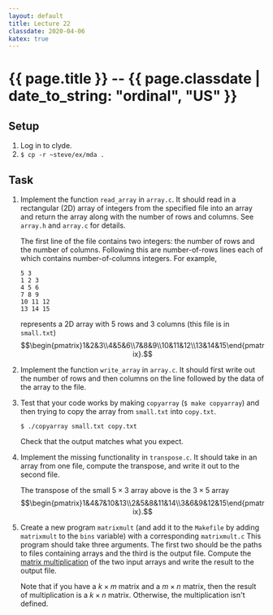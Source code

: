 ```yaml
---
layout: default
title: Lecture 22
classdate: 2020-04-06
katex: true
---
```

# {{ page.title }} -- {{ page.classdate | date_to_string: "ordinal", "US" }}

## Setup
1. Log in to clyde.
2. `$ cp -r ~steve/ex/mda .`

## Task
1. Implement the function `read_array` in `array.c`. It should read in a
   rectangular (2D) array of integers from the specified file into an array
   and return the array along with the number of rows and columns. See
   `array.h` and `array.c` for details.

   The first line of the file contains two integers: the number of rows and
   the number of columns. Following this are number-of-rows lines each of
   which contains number-of-columns integers. For example,
   ```
   5 3
   1 2 3
   4 5 6
   7 8 9
   10 11 12
   13 14 15
   ```
   represents a 2D array with 5 rows and 3 columns (this file is in
   `small.txt`)
   $$\begin{pmatrix}1&2&3\\4&5&6\\7&8&9\\10&11&12\\13&14&15\end{pmatrix}.$$
2. Implement the function `write_array` in `array.c`. It should first write
   out the number of rows and then columns on the line followed by the data of
   the array to the file.
3. Test that your code works by making `copyarray` (`$ make copyarray`) and
   then trying to copy the array from `small.txt` into `copy.txt`.
   ```
   $ ./copyarray small.txt copy.txt
   ```

   Check that the output matches what you expect.
4. Implement the missing functionality in `transpose.c`. It should take in an
   array from one file, compute the transpose, and write it out to the second
   file.

   The transpose of the small $5\times 3$ array above is the $3\times 5$ array
   $$\begin{pmatrix}1&4&7&10&13\\2&5&8&11&14\\3&6&9&12&15\end{pmatrix}.$$
5. Create a new program `matrixmult` (and add it to the `Makefile` by adding
   `matrixmult` to the `bins` variable) with a corresponding `matrixmult.c`
   This program should take three arguments. The first two should be the paths
   to files containing arrays and the third is the output file. Compute the
   [matrix
   multiplication](https://en.wikipedia.org/wiki/Matrix_multiplication) of the
   two input arrays and write the result to the output file.

   Note that if you have a $k\times m$ matrix and a $m\times n$ matrix, then
   the result of multiplication is a $k\times n$ matrix. Otherwise, the
   multiplication isn't defined.
